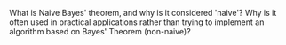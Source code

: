 What is Naive Bayes' theorem, and why is it considered 'naive'? Why is it often used in practical applications rather than trying to implement an algorithm based on Bayes' Theorem (non-naive)?